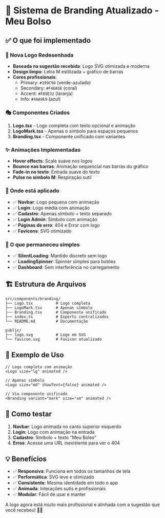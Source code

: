 # 🎨 Sistema de Branding Atualizado - Meu Bolso

## ✅ O que foi implementado

### 🔄 Nova Logo Redesenhada
- **Baseada na sugestão recebida**: Logo SVG otimizada e moderna
- **Design limpo**: Letra M estilizada + gráfico de barras
- **Cores profissionais**: 
  - Primary: `#199C90` (verde-azulado)
  - Secondary: `#F46A5E` (coral)
  - Accent: `#F89E32` (laranja)
  - Info: `#4AA9E9` (azul)

### 🎭 Componentes Criados
1. **Logo.tsx** - Logo completa com texto opcional e animação
2. **LogoMark.tsx** - Apenas o símbolo para espaços pequenos
3. **Branding.tsx** - Componente unificado com variantes

### ✨ Animações Implementadas
- **Hover effects**: Scale suave nos logos
- **Bounce nas barras**: Animação sequencial nas barras do gráfico
- **Fade-in no texto**: Entrada suave do texto
- **Pulse no símbolo M**: Respiração sutil

### 📍 Onde está aplicado
- ✅ **Navbar**: Logo pequena com animação
- ✅ **Login**: Logo média com animação
- ✅ **Cadastro**: Apenas símbolo + texto separado
- ✅ **Login Admin**: Símbolo com animação
- ✅ **Páginas de erro**: 404 e Error com logo
- ✅ **Favicons**: SVG otimizado

### 🎯 O que permaneceu simples
- ✅ **SilentLoading**: Mantido discreto sem logo
- ✅ **LoadingSpinner**: Spinner simples para botões
- ✅ **Dashboard**: Sem interferência no carregamento

## 🏗️ Estrutura de Arquivos

```
src/components/branding/
├── Logo.tsx          # Logo completa
├── LogoMark.tsx      # Apenas símbolo  
├── Branding.tsx      # Componente unificado
├── index.ts          # Exports centralizados
└── README.md         # Documentação

public/
├── logo.svg          # Logo em SVG
└── favicon.svg       # Favicon atualizado
```

## 🎨 Exemplo de Uso

```tsx
// Logo completa com animação
<Logo size="lg" animated />

// Apenas símbolo
<Logo size="md" showText={false} animated />

// Via componente unificado
<Branding variant="mark" size="sm" animated />
```

## 🚀 Como testar

1. **Navbar**: Logo animada no canto superior esquerdo
2. **Login**: Logo com animação na entrada
3. **Cadastro**: Símbolo + texto "Meu Bolso"
4. **Erros**: Acesse uma URL inexistente para ver o 404

## 💡 Benefícios

- ✅ **Responsiva**: Funciona em todos os tamanhos de tela
- ✅ **Performática**: SVG leve e otimizado
- ✅ **Consistente**: Mesma identidade em todo o app
- ✅ **Animada**: Interações sutis e profissionais
- ✅ **Modular**: Fácil de usar e manter

A logo agora está muito mais profissional e alinhada com a sugestão que você recebeu! 🎨✨
